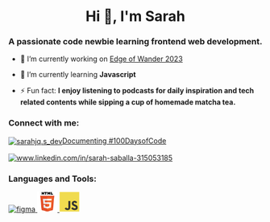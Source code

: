 <h1 align="center">Hi 👋, I'm Sarah</h1>
<h3 align="center">A passionate code newbie learning frontend web development.</h3>

- 🔭 I’m currently working on [Edge of Wander 2023]( https://github.com/sarahjq-s/edge-of-wander-event )

- 🌱 I’m currently learning **Javascript**

- ⚡ Fun fact: **I enjoy listening to podcasts for daily inspiration and tech related contents while sipping a cup of homemade matcha tea.**

<h3 align="left">Connect with me:</h3>

<a href="https://instagram.com/sarahjq.s_dev" target="blank"><img align="center" src="https://raw.githubusercontent.com/rahuldkjain/github-profile-readme-generator/master/src/images/icons/Social/instagram.svg" alt="sarahjq.s_dev" height="30" width="40" />Documenting #100DaysofCode </a>
</p>  
<a href="https://www.linkedin.com/in/sarah-saballa-315053185" target="blank"><img align="center" src="https://raw.githubusercontent.com/rahuldkjain/github-profile-readme-generator/master/src/images/icons/Social/linked-in-alt.svg" alt="www.linkedin.com/in/sarah-saballa-315053185" height="30" width="40" /></a>
</p>

<p align="left">
</p>

<h3 align="left">Languages and Tools:</h3>
<p align="left"> <a href="https://www.figma.com/" target="_blank" rel="noreferrer"> <img src="https://www.vectorlogo.zone/logos/figma/figma-icon.svg" alt="figma" width="40" height="40"/> </a> <a href="https://www.w3.org/html/" target="_blank" rel="noreferrer"> <img src="https://raw.githubusercontent.com/devicons/devicon/master/icons/html5/html5-original-wordmark.svg" alt="html5" width="40" height="40"/> </a> <a href="https://developer.mozilla.org/en-US/docs/Web/JavaScript" target="_blank" rel="noreferrer"> <img src="https://raw.githubusercontent.com/devicons/devicon/master/icons/javascript/javascript-original.svg" alt="javascript" width="40" height="40"/> </a> </p>

